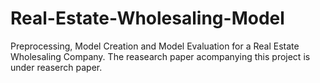 # Real-Estate-Wholesaling-Model
Preprocessing, Model Creation and Model Evaluation for a Real Estate Wholesaling Company. 
The reasearch paper acompanying this project is under reaserch paper. 
